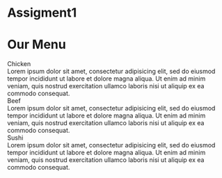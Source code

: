 # Assigment1
<!DOCTYPE html>
<html>
    <head>
       <title>Restaurant</title>
       <meta charset="utf-8">
       <meta name="viewport" content = "width = device-width , initial-scale = 1">
       <link rel="stylesheet" href="style.css">
    </head>
    <body>
        <h1>Our Menu</h1>
        <div class="name">
            <div class = "chicken">Chicken</div>Lorem ipsum dolor sit amet, consectetur adipisicing elit, sed do eiusmod tempor incididunt ut labore et dolore magna aliqua. Ut enim ad minim veniam, quis nostrud exercitation ullamco
            laboris nisi ut aliquip ex ea commodo consequat.
    </div>
        <div class="name">
            <div class = "beef">Beef</div>
        Lorem ipsum dolor sit amet, consectetur adipisicing elit, sed do eiusmod tempor incididunt ut labore et dolore magna aliqua. Ut enim ad minim veniam, quis nostrud exercitation ullamco laboris nisi ut aliquip ex ea commodo
            consequat.</div>
        <div class="name" id = "bottom">
            <div class = "sushi">Sushi</div>
        Lorem ipsum dolor sit amet, consectetur adipisicing elit, sed do eiusmod tempor incididunt ut labore et dolore magna aliqua. Ut enim ad minim veniam, quis nostrud exercitation ullamco laboris nisi ut aliquip ex ea commodo
            consequat.</div>
    </body>
</html>
